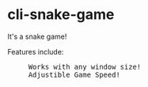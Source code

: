 # cli-snake-game
It's a snake game!

Features include:
<pre>
     Works with any window size!
     Adjustible Game Speed!
</pre>
